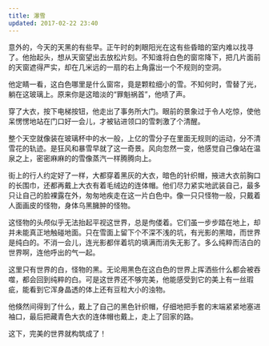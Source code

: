```yaml
---
title: 瀑雪
updated: 2017-02-22 23:40
---
```



意外的，今天的天黑的有些早。正午时的刺眼阳光在这有些昏暗的室内难以找寻了。他抬起头，想从天窗望出去放松片刻。不知谁将白色的窗帘降下，把几片面前的天窗遮得严实，却在几米远的一扇的右上角露出一个不规则的空洞。

他定睛一看，这白色哪里是什么窗帘，竟是颗粒细小的雪。不知何时，雪替了光，躺在这玻璃上。原来你是这暗淡的“罪魁祸首”，他啧了声。

穿了大衣，按下电梯按钮，他走出了事务所大门。眼前的景象过于令人吃惊，使他呆愣愣地站在门口好一会儿，才被钻进领口的雪刺激了个清醒。

整个天空就像装在玻璃杯中的水一般，上亿的雪分子在里面无规则的运动，分不清雪花的轨迹。是狂风和暴雪早就了这一奇景。风向忽然一变，他感觉自己像站在温泉之上，密密麻麻的的雪像蒸汽一样腾腾向上。

街上的行人约定好了一样，大都穿着黑灰的大衣，暗色的针织帽，掖进大衣前胸口的长围巾，还都再戴上大衣有着毛绒边的连体帽。他们尽力紧实地武装自己，最多只让自己的脸裸露在外，匆匆地疾走在这一片白色中。像一只只怪物一般，只戴着人面画皮的怪物，身体乌黑臃肿的怪物。

这怪物的头颅似乎无法抬起平视这世界，总是佝偻着。它们虽一步步踏在地上，却并未能真正地触碰地面。只在雪面上留下个不深不浅的坑，有光影的黑暗，而世界是纯白的。不消一会儿，连光影都伴着坑的填满而消失无影了。多么纯粹而洁白的世界啊，连他呼出的气一起。

这里只有世界的白，怪物的黑。无论用黑色在这白色的世界上挥洒些什么都会被吞噬，都会回到纯粹的白。可是这世界还不够完美，他能感受到它的美上有一丝瑕疵，能看到它浑身晶透的体上还有豆粒大小的浊物。

他倏然间得到了什么，戴上了自己的黑色针织帽，仔细地把手套的末端紧紧地塞进袖口，最后把藏青色大衣的连体帽也戴上，走上了回家的路。

这下，完美的世界就构筑成了！
